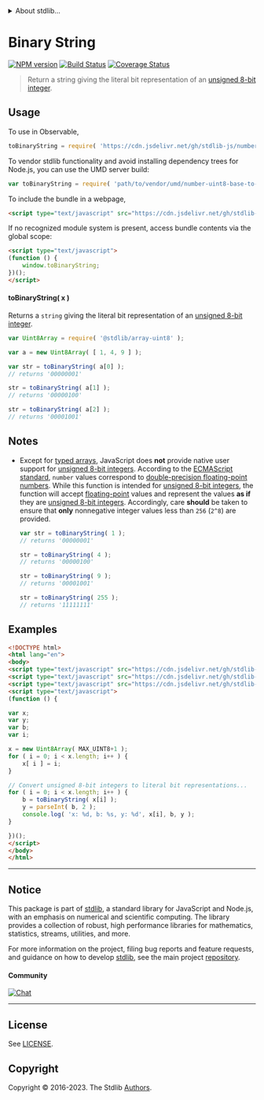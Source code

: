 <!--

@license Apache-2.0

Copyright (c) 2018 The Stdlib Authors.

Licensed under the Apache License, Version 2.0 (the "License");
you may not use this file except in compliance with the License.
You may obtain a copy of the License at

   http://www.apache.org/licenses/LICENSE-2.0

Unless required by applicable law or agreed to in writing, software
distributed under the License is distributed on an "AS IS" BASIS,
WITHOUT WARRANTIES OR CONDITIONS OF ANY KIND, either express or implied.
See the License for the specific language governing permissions and
limitations under the License.

-->


<details>
  <summary>
    About stdlib...
  </summary>
  <p>We believe in a future in which the web is a preferred environment for numerical computation. To help realize this future, we've built stdlib. stdlib is a standard library, with an emphasis on numerical and scientific computation, written in JavaScript (and C) for execution in browsers and in Node.js.</p>
  <p>The library is fully decomposable, being architected in such a way that you can swap out and mix and match APIs and functionality to cater to your exact preferences and use cases.</p>
  <p>When you use stdlib, you can be absolutely certain that you are using the most thorough, rigorous, well-written, studied, documented, tested, measured, and high-quality code out there.</p>
  <p>To join us in bringing numerical computing to the web, get started by checking us out on <a href="https://github.com/stdlib-js/stdlib">GitHub</a>, and please consider <a href="https://opencollective.com/stdlib">financially supporting stdlib</a>. We greatly appreciate your continued support!</p>
</details>

# Binary String

[![NPM version][npm-image]][npm-url] [![Build Status][test-image]][test-url] [![Coverage Status][coverage-image]][coverage-url] <!-- [![dependencies][dependencies-image]][dependencies-url] -->

> Return a string giving the literal bit representation of an [unsigned 8-bit integer][integer].



<section class="usage">

## Usage

To use in Observable,

```javascript
toBinaryString = require( 'https://cdn.jsdelivr.net/gh/stdlib-js/number-uint8-base-to-binary-string@v0.1.1-umd/browser.js' )
```

To vendor stdlib functionality and avoid installing dependency trees for Node.js, you can use the UMD server build:

```javascript
var toBinaryString = require( 'path/to/vendor/umd/number-uint8-base-to-binary-string/index.js' )
```

To include the bundle in a webpage,

```html
<script type="text/javascript" src="https://cdn.jsdelivr.net/gh/stdlib-js/number-uint8-base-to-binary-string@v0.1.1-umd/browser.js"></script>
```

If no recognized module system is present, access bundle contents via the global scope:

```html
<script type="text/javascript">
(function () {
    window.toBinaryString;
})();
</script>
```

#### toBinaryString( x )

Returns a `string` giving the literal bit representation of an [unsigned 8-bit integer][integer].

```javascript
var Uint8Array = require( '@stdlib/array-uint8' );

var a = new Uint8Array( [ 1, 4, 9 ] );

var str = toBinaryString( a[0] );
// returns '00000001'

str = toBinaryString( a[1] );
// returns '00000100'

str = toBinaryString( a[2] );
// returns '00001001'
```

</section>

<!-- /.usage -->

<section class="notes">

## Notes

-   Except for [typed arrays][typed-arrays], JavaScript does **not** provide native user support for [unsigned 8-bit integers][integer]. According to the [ECMAScript standard][ecma-262], `number` values correspond to [double-precision floating-point numbers][ieee754]. While this function is intended for [unsigned 8-bit integers][integer], the function will accept [floating-point][ieee754] values and represent the values **as if** they are [unsigned 8-bit integers][integer]. Accordingly, care **should** be taken to ensure that **only** nonnegative integer values less than `256` (`2^8`) are provided.

    ```javascript
    var str = toBinaryString( 1 );
    // returns '00000001'

    str = toBinaryString( 4 );
    // returns '00000100'

    str = toBinaryString( 9 );
    // returns '00001001'

    str = toBinaryString( 255 );
    // returns '11111111'
    ```

</section>

<!-- /.notes -->

<section class="examples">

## Examples

<!-- eslint no-undef: "error" -->

```html
<!DOCTYPE html>
<html lang="en">
<body>
<script type="text/javascript" src="https://cdn.jsdelivr.net/gh/stdlib-js/array-uint8@umd/browser.js"></script>
<script type="text/javascript" src="https://cdn.jsdelivr.net/gh/stdlib-js/constants-uint8-max@umd/browser.js"></script>
<script type="text/javascript" src="https://cdn.jsdelivr.net/gh/stdlib-js/number-uint8-base-to-binary-string@v0.1.1-umd/browser.js"></script>
<script type="text/javascript">
(function () {

var x;
var y;
var b;
var i;

x = new Uint8Array( MAX_UINT8+1 );
for ( i = 0; i < x.length; i++ ) {
    x[ i ] = i;
}

// Convert unsigned 8-bit integers to literal bit representations...
for ( i = 0; i < x.length; i++ ) {
    b = toBinaryString( x[i] );
    y = parseInt( b, 2 );
    console.log( 'x: %d, b: %s, y: %d', x[i], b, y );
}

})();
</script>
</body>
</html>
```

</section>

<!-- /.examples -->

<!-- Section for related `stdlib` packages. Do not manually edit this section, as it is automatically populated. -->

<section class="related">

</section>

<!-- /.related -->

<!-- Section for all links. Make sure to keep an empty line after the `section` element and another before the `/section` close. -->


<section class="main-repo" >

* * *

## Notice

This package is part of [stdlib][stdlib], a standard library for JavaScript and Node.js, with an emphasis on numerical and scientific computing. The library provides a collection of robust, high performance libraries for mathematics, statistics, streams, utilities, and more.

For more information on the project, filing bug reports and feature requests, and guidance on how to develop [stdlib][stdlib], see the main project [repository][stdlib].

#### Community

[![Chat][chat-image]][chat-url]

---

## License

See [LICENSE][stdlib-license].


## Copyright

Copyright &copy; 2016-2023. The Stdlib [Authors][stdlib-authors].

</section>

<!-- /.stdlib -->

<!-- Section for all links. Make sure to keep an empty line after the `section` element and another before the `/section` close. -->

<section class="links">

[npm-image]: http://img.shields.io/npm/v/@stdlib/number-uint8-base-to-binary-string.svg
[npm-url]: https://npmjs.org/package/@stdlib/number-uint8-base-to-binary-string

[test-image]: https://github.com/stdlib-js/number-uint8-base-to-binary-string/actions/workflows/test.yml/badge.svg?branch=v0.1.1
[test-url]: https://github.com/stdlib-js/number-uint8-base-to-binary-string/actions/workflows/test.yml?query=branch:v0.1.1

[coverage-image]: https://img.shields.io/codecov/c/github/stdlib-js/number-uint8-base-to-binary-string/main.svg
[coverage-url]: https://codecov.io/github/stdlib-js/number-uint8-base-to-binary-string?branch=main

<!--

[dependencies-image]: https://img.shields.io/david/stdlib-js/number-uint8-base-to-binary-string.svg
[dependencies-url]: https://david-dm.org/stdlib-js/number-uint8-base-to-binary-string/main

-->

[chat-image]: https://img.shields.io/gitter/room/stdlib-js/stdlib.svg
[chat-url]: https://app.gitter.im/#/room/#stdlib-js_stdlib:gitter.im

[stdlib]: https://github.com/stdlib-js/stdlib

[stdlib-authors]: https://github.com/stdlib-js/stdlib/graphs/contributors

[umd]: https://github.com/umdjs/umd
[es-module]: https://developer.mozilla.org/en-US/docs/Web/JavaScript/Guide/Modules

[deno-url]: https://github.com/stdlib-js/number-uint8-base-to-binary-string/tree/deno
[umd-url]: https://github.com/stdlib-js/number-uint8-base-to-binary-string/tree/umd
[esm-url]: https://github.com/stdlib-js/number-uint8-base-to-binary-string/tree/esm
[branches-url]: https://github.com/stdlib-js/number-uint8-base-to-binary-string/blob/main/branches.md

[stdlib-license]: https://raw.githubusercontent.com/stdlib-js/number-uint8-base-to-binary-string/main/LICENSE

[integer]: https://en.wikipedia.org/wiki/Integer_%28computer_science%29

[typed-arrays]: https://developer.mozilla.org/en-US/docs/Web/JavaScript/Typed_arrays

[ecma-262]: http://www.ecma-international.org/ecma-262/5.1/#sec-4.3.19

[ieee754]: https://en.wikipedia.org/wiki/IEEE_754-1985

</section>

<!-- /.links -->
